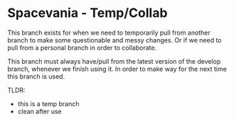 # Spacevania - Temp/Collab
This branch exists for when we need to temporarily pull from another branch to make some questionable and messy changes. Or if we need to pull from a personal branch in order to collaborate.

This branch must always have/pull from the latest version of the develop branch, whenever we finish using it. In order to make way for the next time this branch is used.

TLDR:
* this is a temp branch
* clean after use

